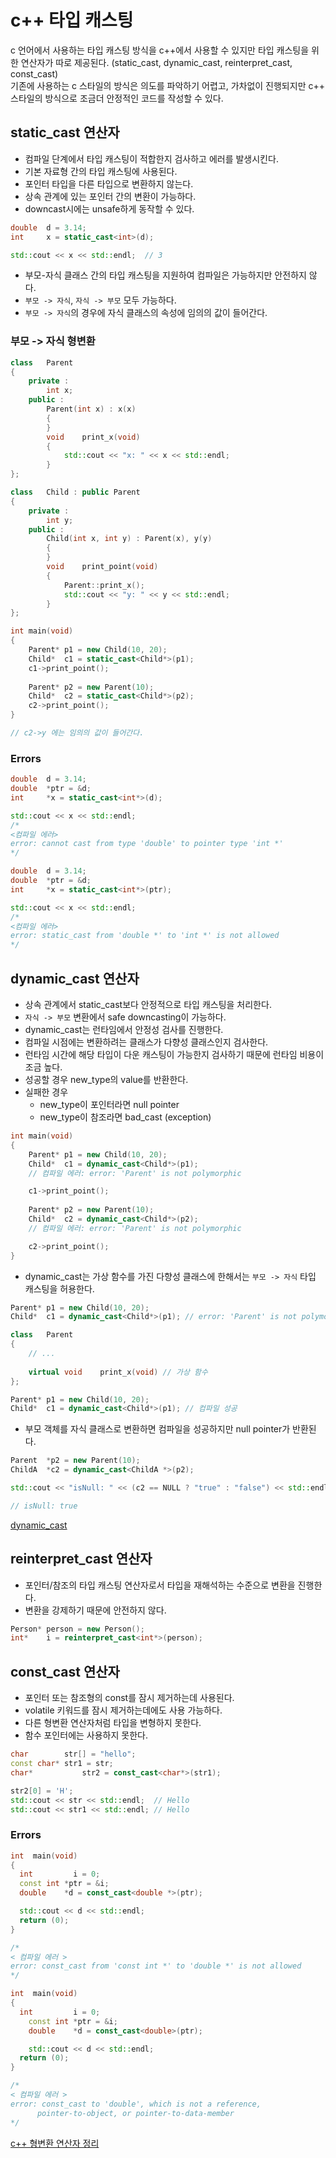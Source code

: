 # c++ 타입 캐스팅

c 언어에서 사용하는 타입 캐스팅 방식을 c++에서 사용할 수 있지만 타입 캐스팅을 위한 연산자가 따로 제공된다. (static_cast, dynamic_cast, reinterpret_cast, const_cast)  
기존에 사용하는 c 스타일의 방식은 의도를 파악하기 어렵고, 가차없이 진행되지만 c++ 스타일의 방식으로 조금더 안정적인 코드를 작성할 수 있다.  

## static_cast 연산자

 - 컴파일 단계에서 타입 캐스팅이 적합한지 검사하고 에러를 발생시킨다.  
 - 기본 자료형 간의 타입 캐스팅에 사용된다. 
 - 포인터 타입을 다른 타입으로 변환하지 않는다.
 - 상속 관계에 있는 포인터 간의 변환이 가능하다.
 - downcast시에는 unsafe하게 동작할 수 있다.  

```cpp
double  d = 3.14;
int     x = static_cast<int>(d);

std::cout << x << std::endl;  // 3
```

 - 부모-자식 클래스 간의 타입 캐스팅을 지원하여 컴파일은 가능하지만 안전하지 않다.
 - `부모 -> 자식`, `자식 -> 부모` 모두 가능하다.
 - `부모 -> 자식`의 경우에 자식 클래스의 속성에 임의의 값이 들어간다.

### 부모 -> 자식 형변환

```cpp
class	Parent
{
	private :
		int	x;
	public :
		Parent(int x) : x(x)
		{
		}
		void	print_x(void)
		{
			std::cout << "x: " << x << std::endl;
		}
};

class	Child : public Parent
{
	private :
		int	y;
	public :
		Child(int x, int y) : Parent(x), y(y)
		{
		}
		void	print_point(void)
		{
			Parent::print_x();
			std::cout << "y: " << y << std::endl;
		}
};

int	main(void)
{
	Parent*	p1 = new Child(10, 20);
	Child*	c1 = static_cast<Child*>(p1);
	c1->print_point();
	
	Parent*	p2 = new Parent(10);
	Child*	c2 = static_cast<Child*>(p2);
	c2->print_point();
}

// c2->y 에는 임의의 값이 들어간다.
```

### Errors

```cpp
double	d = 3.14;
double	*ptr = &d;
int		*x = static_cast<int*>(d);

std::cout << x << std::endl;
/*
<컴파일 에러>
error: cannot cast from type 'double' to pointer type 'int *'
*/
```

```cpp
double	d = 3.14;
double	*ptr = &d;
int		*x = static_cast<int*>(ptr);

std::cout << x << std::endl;
/*
<컴파일 에러>
error: static_cast from 'double *' to 'int *' is not allowed
*/
```

## dynamic_cast 연산자

- 상속 관계에서 static_cast보다 안정적으로 타입 캐스팅을 처리한다. 
- `자식 -> 부모` 변환에서 safe downcasting이 가능하다.
- dynamic_cast는 런타임에서 안정성 검사를 진행한다.  
- 컴파일 시점에는 변환하려는 클래스가 다향성 클래스인지 검사한다.
- 런타임 시간에 해당 타입이 다운 캐스팅이 가능한지 검사하기 때문에 런타임 비용이 조금 높다.
- 성공할 경우 new_type의 value를 반환한다.
- 실패한 경우 
  - new_type이 포인터라면 null pointer
  - new_type이 참조라면 bad_cast (exception) 

```cpp
int	main(void)
{
	Parent*	p1 = new Child(10, 20);
	Child*	c1 = dynamic_cast<Child*>(p1); 
	// 컴파일 에러: error: 'Parent' is not polymorphic

	c1->print_point();
	
	Parent*	p2 = new Parent(10);
	Child*	c2 = dynamic_cast<Child*>(p2);
	// 컴파일 에러: error: 'Parent' is not polymorphic

	c2->print_point();
}
```

- dynamic_cast는 가상 함수를 가진 다향성 클래스에 한해서는 `부모 -> 자식` 타입 캐스팅을 허용한다.  

```cpp
Parent*	p1 = new Child(10, 20);
Child*	c1 = dynamic_cast<Child*>(p1); // error: 'Parent' is not polymorphic
```

```cpp
class	Parent
{
	// ...
	
	virtual void	print_x(void) // 가상 함수
};
```

```cpp
Parent*	p1 = new Child(10, 20);
Child*	c1 = dynamic_cast<Child*>(p1); // 컴파일 성공
```

- 부모 객체를 자식 클래스로 변환하면 컴파일을 성공하지만 null pointer가 반환된다.

```cpp
Parent	*p2 = new Parent(10);
ChildA	*c2 = dynamic_cast<ChildA *>(p2); 

std::cout << "isNull: " << (c2 == NULL ? "true" : "false") << std::endl;

// isNull: true
```

[dynamic_cast](https://blockdmask.tistory.com/241?category=249379)

## reinterpret_cast 연산자

- 포인터/참조의 타입 캐스팅 연산자로서 타입을 재해석하는 수준으로 변환을 진행한다.  
- 변환을 강제하기 때문에 안전하지 않다.  

```cpp
Person*	person = new Person();
int*	i = reinterpret_cast<int*>(person);
```

## const_cast 연산자

 - 포인터 또는 참조형의 const를 잠시 제거하는데 사용된다.
 - volatile 키워드를 잠시 제거하는데에도 사용 가능하다.
 - 다른 형변환 연산자처럼 타입을 변형하지 못한다.
 - 함수 포인터에는 사용하지 못한다.

```cpp
char        str[] = "hello";
const char* str1 = str;
char*		    str2 = const_cast<char*>(str1);

str2[0] = 'H';
std::cout << str << std::endl;  // Hello
std::cout << str1 << std::endl; // Hello
```

### Errors

```cpp
int  main(void)
{
  int	      i = 0;
  const int *ptr = &i;
  double    *d = const_cast<double *>(ptr);

  std::cout << d << std::endl;
  return (0);
}

/*
< 컴파일 에러 >
error: const_cast from 'const int *' to 'double *' is not allowed
*/
```

```cpp
int  main(void)
{
  int	      i = 0;
	const int *ptr = &i;
	double    *d = const_cast<double>(ptr);

	std::cout << d << std::endl;
  return (0);
}

/*
< 컴파일 에러 >
error: const_cast to 'double', which is not a reference,
      pointer-to-object, or pointer-to-data-member
*/
```

[c++ 형변환 연산자 정리](https://mynameisdabin.tistory.com/20)

